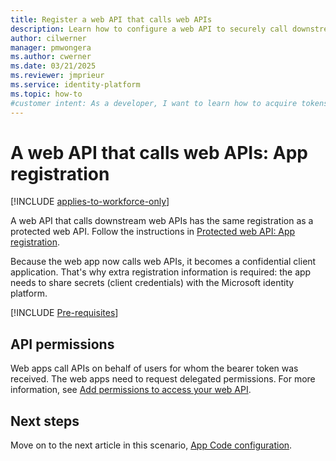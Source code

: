```yaml
---
title: Register a web API that calls web APIs
description: Learn how to configure a web API to securely call downstream APIs by registering it as a confidential client application.
author: cilwerner
manager: pmwongera
ms.author: cwerner
ms.date: 03/21/2025
ms.reviewer: jmprieur
ms.service: identity-platform
ms.topic: how-to
#customer intent: As a developer, I want to learn how to acquire tokens for web APIs so that I can enable secure API calls in my application.  
---
```


# A web API that calls web APIs: App registration

[!INCLUDE [applies-to-workforce-only](../external-id/includes/applies-to-workforce-only.md)]

A web API that calls downstream web APIs has the same registration as a protected web API. Follow the instructions in [Protected web API: App registration](scenario-protected-web-api-app-registration.md).

Because the web app now calls web APIs, it becomes a confidential client application. That's why extra registration information is required: the app needs to share secrets (client credentials) with the Microsoft identity platform.

[!INCLUDE [Pre-requisites](./includes/scenarios/scenarios-registration-client-secrets.md)]

## API permissions

Web apps call APIs on behalf of users for whom the bearer token was received. The web apps need to request delegated permissions. For more information, see [Add permissions to access your web API](quickstart-configure-app-access-web-apis.md#add-permissions-to-access-your-web-api).

## Next steps

Move on to the next article in this scenario,
[App Code configuration](scenario-web-api-call-api-app-configuration.md).
